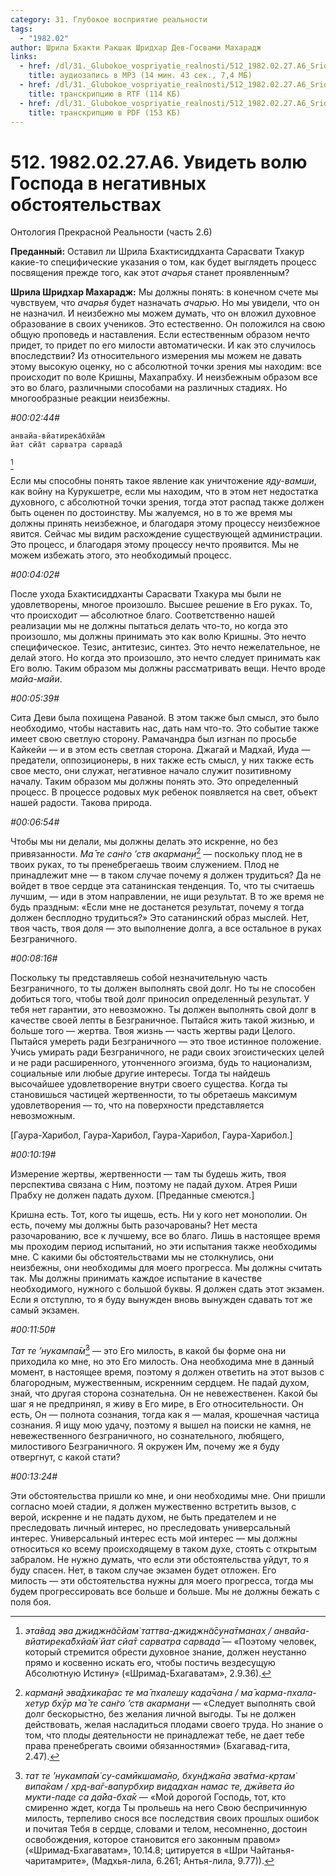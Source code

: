 ```yaml
---
category: 31. Глубокое восприятие реальности
tags:
  - "1982.02"
author: Шрила Бхакти Ракшак Шридхар Дев-Госвами Махарадж
links:
  - href: /dl/31._Glubokoe_vospriyatie_realnosti/512_1982.02.27.A6_SridharMj_Uvidet_volyu_Gospoda_v_negativnyh_obstoyatelstvah.mp3
    title: аудиозапись в MP3 (14 мин. 43 сек., 7,4 МБ)
  - href: /dl/31._Glubokoe_vospriyatie_realnosti/512_1982.02.27.A6_SridharMj_Uvidet_volyu_Gospoda_v_negativnyh_obstoyatelstvah.rtf
    title: транскрипцию в RTF (114 КБ)
  - href: /dl/31._Glubokoe_vospriyatie_realnosti/512_1982.02.27.A6_SridharMj_Uvidet_volyu_Gospoda_v_negativnyh_obstoyatelstvah.pdf
    title: транскрипцию в PDF (153 КБ)
---
```


# 512. 1982.02.27.A6. Увидеть волю Господа в негативных обстоятельствах

Онтология Прекрасной Реальности (часть 2.6)

**Преданный:** Оставил ли Шрила Бхактисиддханта Сарасвати Тхакур какие-то специфические указания о том, как будет выглядеть процесс посвящения прежде того, как этот *ачарья* станет проявленным?

**Шрила Шридхар Махарадж:** Мы должны понять: в конечном счете мы чувствуем, что *ачарья* будет назначать *ачарью*. Но мы увидели, что он не назначил. И неизбежно мы можем думать, что он вложил духовное образование в своих учеников. Это естественно. Он положился на свою общую проповедь и наставления. Если естественным образом нечто придет, то придет по его милости автоматически. И как это случилось впоследствии? Из относительного измерения мы можем не давать этому высокую оценку, но с абсолютной точки зрения мы находим: все происходит по воле Кришны, Махапрабху. И неизбежным образом все это во благо, различными способами на различных стадиях. Но многообразные реакции неизбежны.

*#00:02:44#*

    анвайа-вйатирека̄бхйа̄м̇
    йат сйа̄т сарватра сарвада̄
[^_ftn1]

Если мы способны понять такое явление как уничтожение *яду-вамши*, как войну на Курукшетре, если мы находим, что в этом нет недостатка духовного, с абсолютной точки зрения, тогда этот распад также должен быть оценен по достоинству. Мы жалуемся, но в то же время мы должны принять неизбежное, и благодаря этому процессу неизбежное явится. Сейчас мы видим расхождение существующей администрации. Это процесс, и благодаря этому процессу нечто проявится. Мы не можем избежать этого, это необходимый процесс.

*#00:04:02#*

После ухода Бхактисиддханты Сарасвати Тхакура мы были не удовлетворены, многое произошло. Высшее решение в Его руках. То, что происходит — абсолютное благо. Соответственно нашей реализации мы не должны пытаться делать что-то, но когда это произошло, мы должны принимать это как волю Кришны. Это нечто специфическое. Тезис, антитезис, синтез. Это нечто нежелательное, не делай этого. Но когда это произошло, это нечто следует принимать как Его волю. Таким образом мы должны рассматривать вещи. Нечто вроде *майа-майи*.

*#00:05:39#*

Сита Деви была похищена Раваной. В этом также был смысл, это было необходимо, чтобы наставить нас, дать нам что-то. Это событие также имеет свою светлую сторону. Рамачандра был изгнан по просьбе Кайкейи — и в этом есть светлая сторона. Джагай и Мадхай, Иуда — предатели, оппозиционеры, в них также есть смысл, у них также есть свое место, они служат, негативное начало служит позитивному началу. Таким образом мы должны понять это. Это определенный процесс. В процессе родовых мук ребенок появляется на свет, объект нашей радости. Такова природа.

*#00:06:54#*

Чтобы мы ни делали, мы должны делать это искренне, но без привязанности. *Ма̄ те сан̇го ’ств акарман̣и*[^_ftn2] — поскольку плод не в твоих руках, то ты пренебрегаешь твоим служением. Плод не принадлежит мне — в таком случае почему я должен трудиться? Да не войдет в твое сердце эта сатанинская тенденция. То, что ты считаешь лучшим, — иди в этом направлении, не ищи результат. В то же время не будь праздным: «Если мне не достанется результат, почему я тогда должен бесплодно трудиться?» Это сатанинский образ мыслей. Нет, твоя часть, твоя доля — это выполнение долга, а все остальное в руках Безграничного.

*#00:08:16#*

Поскольку ты представляешь собой незначительную часть Безграничного, то ты должен выполнять свой долг. Но ты не способен добиться того, чтобы твой долг приносил определенный результат. У тебя нет гарантии, это невозможно. Ты должен выполнять свой долг в качестве своей лепты в Безграничное. Пытайся жить такой жизнью, и больше того — жертва. Твоя жизнь — часть жертвы ради Целого. Пытайся умереть ради Безграничного — это твое истинное положение. Учись умирать ради Безграничного, не ради своих эгоистических целей и не ради расширенного, утонченного эгоизма, будь то национализм, социальные или любые другие интересы. Тогда ты найдешь высочайшее удовлетворение внутри своего существа. Когда ты становишься частицей жертвенности, то ты обретаешь максимум удовлетворения — то, что на поверхности представляется невозможным.

[Гаура-Харибол, Гаура-Харибол, Гаура-Харибол, Гаура-Харибол.]

*#00:10:19#*

Измерение жертвы, жертвенности — там ты будешь жить, твоя перспектива связана с Ним, поэтому не падай духом. Атрея Риши Прабху не должен падать духом. [Преданные смеются.]

Кришна есть. Тот, кого ты ищешь, есть. Ни у кого нет монополии. Он есть, почему мы должны быть разочарованы? Нет места разочарованию, все к лучшему, все во благо. Лишь в настоящее время мы проходим период испытаний, но эти испытания также необходимы мне. С какими бы обстоятельствами мы не столкнулись, они неизбежны, они необходимы для моего прогресса. Мы должны считать так. Мы должны принимать каждое испытание в качестве необходимого, нужного с большой буквы. Я должен сдать этот экзамен. Если я отступлю, то я буду вынужден вновь вынужден сдавать тот же самый экзамен.

*#00:11:50#*

*Тат те ’нукампа̄м̇*[^_ftn3] — это Его милость, в какой бы форме она ни приходила ко мне, но это Его милость. Она необходима мне в данный момент, в настоящее время, поэтому я должен ответить на этот вызов с благородным, мужественным, искренним сердцем. Не падай духом, знай, что другая сторона сознательна. Он не невежественен. Какой бы шаг я не предпринял, я живу в Его мире, в Его относительности. Он есть, Он — полнота сознания, тогда как я — малая, крошечная частица сознания. Я ищу мою удачу, поэтому я вышел на поиски не камня, не невежественного безграничного, но сознательного, любящего, милостивого Безграничного. Я окружен Им, почему же я буду отвергнут, с какой стати?

*#00:13:24#*

Эти обстоятельства пришли ко мне, и они необходимы мне. Они пришли согласно моей стадии, я должен мужественно встретить вызов, с верой, искренне и не падать духом, не быть предателем и не преследовать личный интерес, но преследовать универсальный интерес. Универсальный интерес есть мой интерес — мы должны относиться ко всему происходящему в таком духе, стоять с открытым забралом. Не нужно думать, что если эти обстоятельства уйдут, то я буду спасен. Нет, в таком случае экзамен будет отложен. Его милость — эти обстоятельства нужны для моего прогресса, тогда мы будем прогрессировать все больше и больше. Мы не должны бежать с поля боя.



[^_ftn1]: *эта̄вад эва джиджн̃а̄сйам̇ таттва-джиджн̃а̄суна̄тманах̣ / анвайа-вйатирека̄бхйа̄м̇ йат сйа̄т сарватра сарвада̄* — «Поэтому человек, который стремится обрести духовное знание, должен неустанно прямо и косвенно искать его, чтобы постичь вездесущую Абсолютную Истину» («Шримад-Бхагаватам», 2.9.36).

[^_ftn2]: *карман̣й эва̄дхика̄рас те ма̄ пхалеш̣у када̄чана / ма̄ карма-пхала-хетур бхӯр ма̄ те сан̇го ’ств акарман̣и* — «Следует выполнять свой долг бескорыстно, без желания личной выгоды. Ты не должен действовать, желая насладиться плодами своего труда. Но знание о том, что плоды деятельности не принадлежат тебе, не дает тебе права пренебрегать своими обязанностями» (Бхагавад-гита, 2.47).

[^_ftn3]: *тат те ’нукампа̄м̇ су-самӣкшама̄н̣о, бхун̃джа̄на эва̄тма-кр̣там̇ випа̄кам / хр̣д-ва̄г-вапурбхир видадхан намас те, джӣвета йо мукти-паде са да̄йа-бха̄к* — «Мой дорогой Господь, тот, кто смиренно ждет, когда Ты прольешь на него Свою беспричинную милость, терпеливо снося все последствия своих прошлых ошибок и почитая Тебя в сердце, словами и телом, несомненно, достоин освобождения, которое становится его законным правом» («Шримад-Бхагаватам», 10.14.8; цитируется в «Шри Чайтанья-чаритамрите», (Мадхья-лила, 6.261; Антья-лила, 9.77)).

